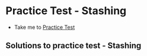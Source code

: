# Practice Test - Stashing
  - Take me to [Practice Test](https://kodekloud.com/courses/1085975/lectures/23244951)

Solutions to practice test - Stashing
- 
